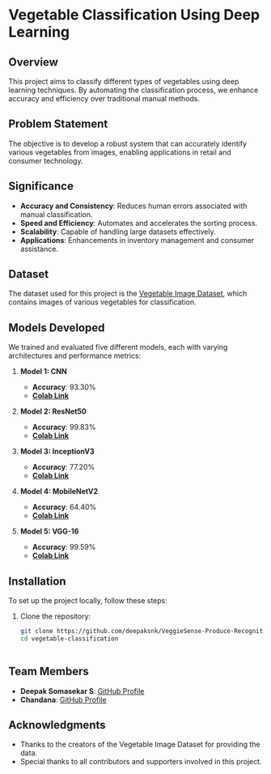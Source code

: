 # Vegetable Classification Using Deep Learning 

## Overview
This project aims to classify different types of vegetables using deep learning techniques. By automating the classification process, we enhance accuracy and efficiency over traditional manual methods.

## Problem Statement
The objective is to develop a robust system that can accurately identify various vegetables from images, enabling applications in retail and consumer technology.

## Significance
- **Accuracy and Consistency**: Reduces human errors associated with manual classification. 
- **Speed and Efficiency**: Automates and accelerates the sorting process. 
- **Scalability**: Capable of handling large datasets effectively.
- **Applications**: Enhancements in inventory management and consumer assistance.

## Dataset
The dataset used for this project is the [Vegetable Image Dataset](https://www.kaggle.com/datasets/misrakahmed/vegetable-image-dataset), which contains images of various vegetables for classification.

## Models Developed
We trained and evaluated five different models, each with varying architectures and performance metrics: 

1. **Model 1: CNN**
   - **Accuracy**: 93.30%
   - **[Colab Link](https://colab.research.google.com/drive/1ydRIZm6uVzy30RNAh6ZteAJUKpeADOfj?usp=sharing)**

2. **Model 2: ResNet50**
   - **Accuracy**: 99.83%
   - **[Colab Link](https://colab.research.google.com/drive/1NbegFew8FAKxLxdzREljIEQbVbwAJFtr?usp=sharing)**

3. **Model 3: InceptionV3**
   - **Accuracy**: 77.20%
   - **[Colab Link](https://colab.research.google.com/drive/1EkeX1AS9lA7KA2uuKnM4_9FSi2Yq9RiF?usp=sharing)**

4. **Model 4: MobileNetV2**
   - **Accuracy**: 64.40%
   - **[Colab Link](https://colab.research.google.com/drive/1yLUMGcSq1WC96-sW6_XNzSEhEcWXytrU?usp=sharing)**

5. **Model 5: VGG-16**
   - **Accuracy**: 99.59%
   - **[Colab Link](https://colab.research.google.com/drive/1TZ4WxbUCOZLbNOQZF0IVUAwlsxLUV805?usp=sharing)**

## Installation
To set up the project locally, follow these steps:

1. Clone the repository:
   ```bash
   git clone https://github.com/deepaksnk/VeggieSense-Produce-Recognition.git
   cd vegetable-classification
 

## Team Members
- **Deepak Somasekar S**: [GitHub Profile](https://github.com/deepaksnk)
- **Chandana**: [GitHub Profile](https://github.com/chandu1206s)

## Acknowledgments
- Thanks to the creators of the Vegetable Image Dataset for providing the data.
- Special thanks to all contributors and supporters involved in this project.

